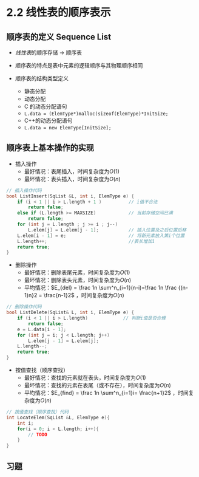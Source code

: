 # 2.2 线性表的顺序表示

## 顺序表的定义 Sequence List

- *线性表*的顺序存储 -> 顺序表
- 顺序表的特点是表中元素的逻辑顺序与其物理顺序相同
- 顺序表的结构类型定义

  - 静态分配
  - 动态分配
  - C 的动态分配语句
  - `L.data = (ElemType*)malloc(sizeof(ElemType)*InitSize;`
  - C++的动态分配语句
  - `L.data = new ElemType[InitSize];`

## 顺序表上基本操作的实现

- 插入操作
  - 最好情况：表尾插入，时间复杂度为$O(1)$
  - 最坏情况：表头插入，时间复杂度为$O(n)$
  <!-- - 平均情况：$E_{ins} = \frac 1{n+1} \sum^{n+1}_{i=1}(n-i+1) = \frac 1{n+1}(n+\cdots + 1 + 0) = \frac n2$ ，时间复杂度为$O(n)$ -->

```cpp
// 插入操作代码
bool ListInsert(SqList &L, int i, ElemType e) {
    if (i < 1 || i > L.length + 1 )          // i值不合法
        return false;
    else if (L.length >= MAXSIZE)            // 当前存储空间已满
        return false;
    for (int j = L.length ; j >= i ; j--)
        L.elem[j] = L.elem[j - 1];           // 插入位置及之后位置后移
    L.elem[i - 1] = e;                       // 将新元素放入第i个位置
    L.length++;                              //表长增加1
    return true;
}
```

- 删除操作
  - 最好情况：删除表尾元素，时间复杂度为$O(1)$
  - 最坏情况：删除表头元素，时间复杂度为$O(n)$
  - 平均情况：$E_{del} = \frac 1n \sum^n_{i=1}(n-i)=\frac 1n \frac {(n-1)n}2 = \frac{n-1}2$ ，时间复杂度为$O(n)$

```cpp
// 删除操作代码
bool ListDelete(SqList& L, int i, ElemType e) {
    if (i < 1 || i > L.length)             // 判断i值是否合理
        return false;
    e = L.data[i - 1];
    for (int j = i; j < L.length; j++)
        L.elem[j - 1] = L.elem[j];
    L.length--;
    return true;
}
```

- 按值查找（顺序查找）
  - 最好情况：查找的元素就在表头，时间复杂度为$O(1)$
  - 最坏情况：查找的元素在表尾（或不存在），时间复杂度为$O(n)$
  - 平均情况：$E_{find} = \frac 1n \sum^n_{i=1}i= \frac{n+1}2$ ，时间复杂度为$O(n)$

```cpp
// 按值查找（顺序查找）代码
int LocateElem(SqList &L, ElemType e){
    int i;
    for(i = 0; i < L.length; i++){
        // TODO
    }
}
```

## 习题

<!-- - 11 顺序表的插入算法中，当 n 个空间已满时，可再申请增加分配 m 个空间，若申请失败，则说明系统没有（）可分配的存储空间 →n+m 个连续
- 综合题 10【2010】
- 综合题 11【2011】
- 综合题 12【2013】
- 综合题 13【2018】
- 综合题 14【2020】这题有点问题，比如 S1=[8, -1]，S2=[10, 0]，S3=[12, 1]，则 D= 8，而不是 4 -->
